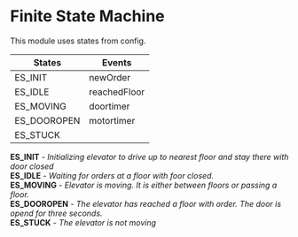 
# Finite State Machine

This module uses states from config. 

|  States   | Events        |
| --------- |---------     |
| ES_INIT   | newOrder     |
| ES_IDLE   | reachedFloor |
|ES_MOVING  | doortimer    |      
|ES_DOOROPEN| motortimer   |
|ES_STUCK   |              |   



**ES_INIT** - _Initializing elevator to drive up to nearest floor and stay there with door closed_  
**ES_IDLE** - _Waiting for orders at a floor with foor closed._  
**ES_MOVING** - _Elevator is moving.  It is either between floors or passing a floor._  
**ES_DOOROPEN** - _The elevator has reached a floor with order. The door is opend for three seconds._  
**ES_STUCK** - _The elevator is not moving_  

